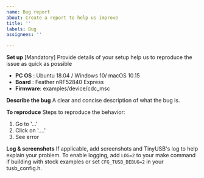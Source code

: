 ```yaml
---
name: Bug report
about: Create a report to help us improve
title: ''
labels: Bug
assignees: ''

---
```


**Set up**
[Mandatory] Provide details of your setup help us to reproduce the issue as quick as possible  
 - **PC OS**   : Ubuntu 18.04 / Windows 10/ macOS 10.15 
 - **Board**   : Feather nRF52840 Express
 - **Firmware**: examples/device/cdc_msc

**Describe the bug**
A clear and concise description of what the bug is.

**To reproduce**
Steps to reproduce the behavior:
1. Go to '...'
2. Click on '....'
3. See error

**Log & screenshots**
If applicable, add screenshots and TinyUSB's log to help explain your problem. To enable logging, add `LOG=2` to your make command if building with stock examples or set `CFG_TUSB_DEBUG=2` in your tusb_config.h.  